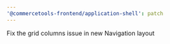 ```yaml
---
'@commercetools-frontend/application-shell': patch
---
```


Fix the grid columns issue in new Navigation layout
